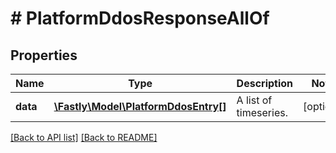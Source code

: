 # # PlatformDdosResponseAllOf

## Properties

Name | Type | Description | Notes
------------ | ------------- | ------------- | -------------
**data** | [**\Fastly\Model\PlatformDdosEntry[]**](PlatformDdosEntry.md) | A list of timeseries. | [optional] 


[[Back to API list]](../../README.md#endpoints) [[Back to README]](../../README.md)
